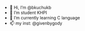 - 👋 Hi, I’m @bkuchukb
- 👀 I’m student KHPI 
- 🌱 I’m currently learning C language
- 📫 my inst: @givenbygody

<!---
bkuchukb/bkuchukb is a ✨ special ✨ repository because its `README.md` (this file) appears on your GitHub profile.
You can click the Preview link to take a look at your changes.
--->
